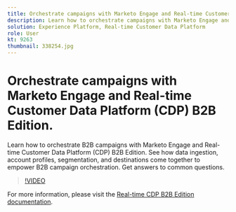 ```yaml
---
title: Orchestrate campaigns with Marketo Engage and Real-time Customer Data Platform - B2B Edition
description: Learn how to orchestrate campaigns with Marketo Engage and Real-time Customer Data Platform (CDP) B2B Edition.
solution: Experience Platform, Real-time Customer Data Platform
role: User
kt: 9263
thumbnail: 338254.jpg
---
```

# Orchestrate campaigns with Marketo Engage and Real-time Customer Data Platform (CDP) B2B Edition.

Learn how to orchestrate B2B campaigns with Marketo Engage and Real-time Customer Data Platform (CDP) B2B Edition. See how data ingestion, account profiles, segmentation, and destinations come together to empower B2B campaign orchestration. Get answers to common questions.


>[!VIDEO](https://video.tv.adobe.com/v/338254?quality=12&learn=on)



For  more information, please visit the [Real-time CDP B2B Edition documentation](https://experienceleague.adobe.com/docs/experience-platform/rtcdp/b2b-overview.html).